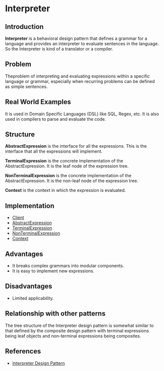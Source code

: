 # Interpreter

## Introduction

**Interpreter** is a behavioral design pattern that defines a grammar for a language and provides an interpreter to evaluate sentences in the language. So the Interpreter is kind of a translator or a compiler.

## Problem

Theproblem of interpreting and evaluating expressions within a specific language or grammar, especially when recurring problems can be defined as simple sentences.

## Real World Examples

It is used in Domain Specific Languages (DSL) like SQL, Regex, etc. It is also used in compilers to parse and evaluate the code.

## Structure

**AbstractExpression** is the interface for all the expressions. This is the interface that all the expressions will implement.

**TerminalExpression** is the concrete implementation of the AbstractExpression. It is the leaf node of the expression tree.

**NonTerminalExpression** is the concrete implementation of the AbstractExpression. It is the non-leaf node of the expression tree.

**Context** is the context in which the expression is evaluated.

## Implementation

- [Client](src/Main.java)
- [AbstractExpression](src/AbstractExpression.java)
- [TerminalExpression](src/NumberTerminalExpression.java)
- [NonTerminalExpression](src/ArithmeticNonTerminalExpression.java)
- [Context](src/Context.java)

## Advantages

- It breaks complex grammars into modular components.
- It is easy to implement new expressions.

## Disadvantages

- Limited applicability.

## Relationship with other patterns

The tree structure of the Interpreter design pattern is somewhat similar to that defined by the composite design pattern with terminal expressions being leaf objects and non-terminal expressions being composites.

## References

- [Interpreter Design Pattern](https://www.geeksforgeeks.org/interpreter-design-pattern/)
